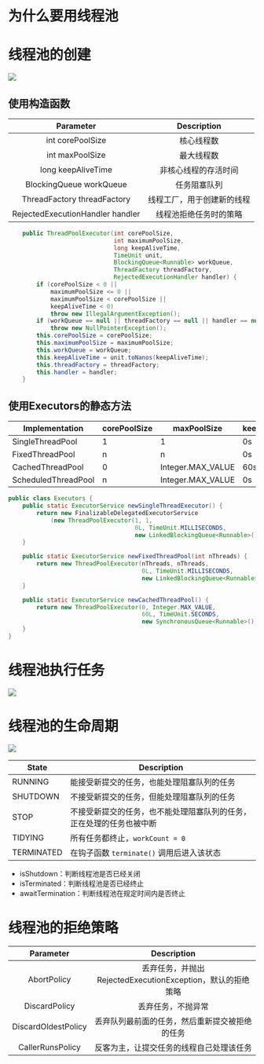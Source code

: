 # 为什么要用线程池



# 线程池的创建

![](https://gitee.com/hfut-xyc/blog-image/raw/master/java/1.png)

## 使用构造函数
|            Parameter             |        Description         |
| :------------------------------: | :------------------------: |
|         int corePoolSize         |         核心线程数         |
|         int maxPoolSize          |         最大线程数         |
|        long keepAliveTime        |    非核心线程的存活时间    |
| BlockingQueue<Runable> workQueue |        任务阻塞队列        |
|   ThreadFactory threadFactory    | 线程工厂，用于创建新的线程 |
| RejectedExecutionHandler handler |   线程池拒绝任务时的策略   |

```java
    public ThreadPoolExecutor(int corePoolSize,
                              int maximumPoolSize,
                              long keepAliveTime,
                              TimeUnit unit,
                              BlockingQueue<Runnable> workQueue,
                              ThreadFactory threadFactory,
                              RejectedExecutionHandler handler) {
        if (corePoolSize < 0 ||
            maximumPoolSize <= 0 ||
            maximumPoolSize < corePoolSize ||
            keepAliveTime < 0)
            throw new IllegalArgumentException();
        if (workQueue == null || threadFactory == null || handler == null)
            throw new NullPointerException();
        this.corePoolSize = corePoolSize;
        this.maximumPoolSize = maximumPoolSize;
        this.workQueue = workQueue;
        this.keepAliveTime = unit.toNanos(keepAliveTime);
        this.threadFactory = threadFactory;
        this.handler = handler;
    }
```



## 使用Executors的静态方法

| Implementation      | corePoolSize | maxPoolSize       | keepAliveTime | BlockingQueue       |
| ------------------- | ------------ | ----------------- | ------------- | ------------------- |
| SingleThreadPool    | 1            | 1                 | 0s            | LinkedBlockingQueue |
| FixedThreadPool     | n            | n                 | 0s            | LinkedBlockingQueue |
| CachedThreadPool    | 0            | Integer.MAX_VALUE | 60s           | SynchronousQueue    |
| ScheduledThreadPool | n            | Integer.MAX_VALUE | 0s            | DelayedWorkQueue    |

```java
public class Executors {
    public static ExecutorService newSingleThreadExecutor() {
        return new FinalizableDelegatedExecutorService
            (new ThreadPoolExecutor(1, 1,
                                    0L, TimeUnit.MILLISECONDS,
                                    new LinkedBlockingQueue<Runnable>()));
    }

    public static ExecutorService newFixedThreadPool(int nThreads) {
        return new ThreadPoolExecutor(nThreads, nThreads,
                                      0L, TimeUnit.MILLISECONDS,
                                      new LinkedBlockingQueue<Runnable>());
    }

    public static ExecutorService newCachedThreadPool() {
        return new ThreadPoolExecutor(0, Integer.MAX_VALUE,
                                      60L, TimeUnit.SECONDS,
                                      new SynchronousQueue<Runnable>());
    }
}
```

# 线程池执行任务



![](https://gitee.com/hfut-xyc/blog-image/raw/master/java/2.png)

# 线程池的生命周期

![](https://gitee.com/hfut-xyc/blog-image/raw/master/java/3.png)

| State      | Description                                                  |
| ---------- | ------------------------------------------------------------ |
| RUNNING    | 能接受新提交的任务，也能处理阻塞队列的任务                   |
| SHUTDOWN   | 不接受新提交的任务，但能处理阻塞队列的任务                   |
| STOP       | 不接受新提交的任务，也不能处理阻塞队列的任务，正在处理的任务也被中断 |
| TIDYING    | 所有任务都终止，`workCount = 0`                              |
| TERMINATED | 在钩子函数 `terminate()` 调用后进入该状态                    |
- isShutdown：判断线程池是否已经关闭
- isTerminated：判断线程池是否已经终止
- awaitTermination：判断线程池在规定时间内是否终止

# 线程池的拒绝策略

|      Parameter      |                         Description                         |
| :-----------------: | :---------------------------------------------------------: |
|     AbortPolicy     | 丢弃任务，并抛出 RejectedExecutionException，默认的拒绝策略 |
|    DiscardPolicy    |                     丢弃任务，不抛异常                      |
| DiscardOldestPolicy |       丢弃队列最前面的任务，然后重新提交被拒绝的任务        |
|  CallerRunsPolicy   |          反客为主，让提交任务的线程自己处理该任务           |



